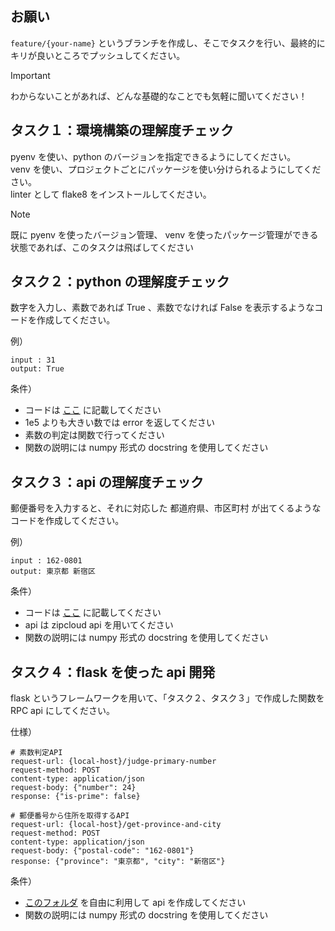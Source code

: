 ## お願い
`feature/{your-name}` というブランチを作成し、そこでタスクを行い、最終的にキリが良いところでプッシュしてください。  

> [!IMPORTANT]
> わからないことがあれば、どんな基礎的なことでも気軽に聞いてください！

## タスク１：環境構築の理解度チェック
pyenv を使い、python のバージョンを指定できるようにしてください。  
venv を使い、プロジェクトごとにパッケージを使い分けられるようにしてください。  
linter として flake8 をインストールしてください。

> [!NOTE]
> 既に pyenv を使ったバージョン管理、 venv を使ったパッケージ管理ができる状態であれば、このタスクは飛ばしてください

## タスク２：python の理解度チェック
数字を入力し、素数であれば True 、素数でなければ False を表示するようなコードを作成してください。

例）  
```
input : 31  
output: True
```

条件）  
* コードは [ここ](./tasks/python.py) に記載してください
* 1e5 よりも大きい数では error を返してください
* 素数の判定は関数で行ってください
* 関数の説明には numpy 形式の docstring を使用してください

## タスク３：api の理解度チェック
郵便番号を入力すると、それに対応した 都道府県、市区町村 が出てくるようなコードを作成してください。

例）
```
input : 162-0801  
output: 東京都 新宿区
```

条件）
* コードは [ここ](./tasks/api.py) に記載してください
* api は zipcloud api を用いてください
* 関数の説明には numpy 形式の docstring を使用してください

## タスク４：flask を使った api 開発
flask というフレームワークを用いて、「タスク２、タスク３」で作成した関数を RPC api にしてください。

仕様）
```shell
# 素数判定API
request-url: {local-host}/judge-primary-number
request-method: POST
content-type: application/json
request-body: {"number": 24}
response: {"is-prime": false}

# 郵便番号から住所を取得するAPI
request-url: {local-host}/get-province-and-city
request-method: POST
content-type: application/json
request-body: {"postal-code": "162-0801"}
response: {"province": "東京都", "city": "新宿区"}
```

条件）
* [このフォルダ](./tasks/flask) を自由に利用して api を作成してください
* 関数の説明には numpy 形式の docstring を使用してください

<!-- 
## タスク４：comfy ui を使ってみる
用意した[スライド](https://docs.google.com/presentation/d/1ZHw_5ZWXcORP126wJmbFmvjfG9h9KZZW/edit?usp=drive_link&ouid=102839788932558976251&rtpof=true&sd=true)に沿って進める。

以下のリンクの資料を使ってください。

[controlnet_lora.json](https://drive.google.com/file/d/18loAoeaqxf8KyMyJBwVaq1kyO3erNPV7/view?usp=drive_link)

[input2.png](https://drive.google.com/file/d/13DcLpFtfAD8141GQ-eW2cFolm4VQFR3g/view?usp=drive_link)

[こちら](https://github.com/comfyanonymous/ComfyUI)を参考に、colab 上で comfy ui を起動し、何らかの画像を生成してみてください。 -->
